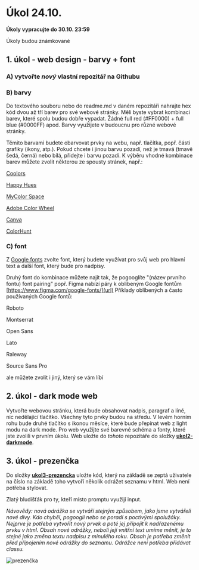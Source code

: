 # Úkol 24.10.

**Úkoly vypracujte do 30.10. 23:59**

Úkoly budou známkované

## 1. úkol - web design - barvy + font


### A) vytvořte *nový* vlastní repozitář na Githubu

### B) barvy
Do textového souboru nebo do readme.md v daném repozitáři nahrajte hex kód dvou až tří barev pro své webové stránky.
Měli byste vybrat kombinaci barev, které spolu budou dobře vypadat. Žádné full red (#FF0000) + full blue (#0000FF) apod. Barvy využijete v budoucnu pro různé webové stránky.

Těmito barvami budete obarvovat prvky na webu, např. tlačítka, popř. části grafiky (ikony, atp.). Pokud chcete i jinou barvu pozadí, než je tmavá (tmavě šedá, černá) nebo bílá, přidejte i barvu pozadí.
K výběru vhodné kombinace barev můžete zvolit některou ze spousty stránek, např.:

[Coolors](https://coolors.co/)

[Happy Hues](https://www.happyhues.co/palettes/1)

[MyColor Space](https://mycolor.space/)

[Adobe Color Wheel](https://color.adobe.com/create/color-wheel)

[Canva](https://www.canva.com/colors/color-palettes/?search=blue%20and%20red)

[ColorHunt](https://colorhunt.co)

### C) font

Z [Google fonts](https://fonts.google.com/) zvolte font, který budete využívat pro svůj web pro hlavní text a další font, který bude pro nadpisy.

Druhý font do kombinace můžete najít tak, že pogooglíte "(název prvního fontu) font pairing" popř. Figma nabízí páry k oblíbeným Google fontům [https://www.figma.com/google-fonts/](url)
Příklady oblíbených a často používaných Google fontů: 

Roboto

Montserrat

Open Sans

Lato

Raleway

Source Sans Pro

ale můžete zvolit i jiný, který se vám líbí


## 2. úkol - dark mode web

Vytvořte webovou stránku, která bude obsahovat nadpis, paragraf a líné, nic nedělající tlačítko. Všechny tyto prvky budou na středu. V levém horním rohu bude druhé tlačítko s ikonou měsíce, které bude přepínat web z light modu na dark mode. Pro web využijte své barevné schéma a fonty, které jste zvolili v prvním úkolu.
Web uložte do *tohoto* repozitáře do složky **[ukol2-darkmode](/ukol2-darkmode)**.





## 3. úkol - prezenčka

Do složky **[ukol3-prezencka](/ukol3-prezencka)** uložte kód, který na základě se zeptá uživatele na číslo na základě toho vytvoří několik odrážet seznamu v html.
Web není potřeba stylovat.


Zlatý bludišťák pro ty, kteří místo promptu využijí input.

*Návovědy: nová odrážka se vytváří stejným způsobem, jako jsme vytvářeli nové divy. Kdo chyběl, pogooglí nebo se poradí s poctivými spolužáky. Nejprve je potřeba vytvořit nový prvek a poté jej připojit k nadřazenému prvku v html. Obsah nové odrážky, neboli její vnitřní text umíme měnit, je to stejné jako změna textu nadpisu z minulého roku. Obsah je potřeba změnit před připojením nové odrážky do seznamu. Odrážce není potřeba přidávat classu.*


![prezenčka](https://github.com/JS-Trebesin/ukol-24-10/assets/84028625/3c9fd339-0ed0-41d1-a0d8-c75e856fc052)
